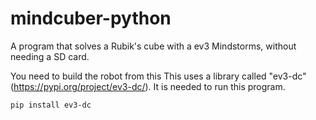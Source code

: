 # mindcuber-python
A program that solves a Rubik's cube with a ev3 Mindstorms, without needing a SD card.

You need to build the robot from this
This uses a library called "ev3-dc" (https://pypi.org/project/ev3-dc/). It is needed to run this program.

```
pip install ev3-dc
```

